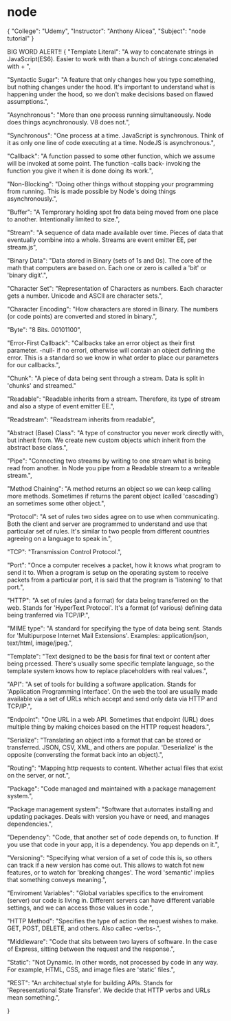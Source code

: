 # node
{
  "College": "Udemy",
  "Instructor": "Anthony Alicea",
  "Subject": "node tutorial"
}

BIG WORD ALERT!!
{
"Template Literal": "A way to concatenate strings in JavaScript(ES6). Easier to work with than a bunch of strings concatenated with + ",

"Syntactic Sugar": "A feature that only changes how you type something, but nothing changes under the hood. It's important to understand what is happening under the hood, so we don't make decisions based on flawed assumptions.",

"Asynchronous": "More than one process running simultaneously. Node does things acynchronously. V8 does not.",

"Synchronous": "One process at a time. JavaScript is synchronous. Think of it as only one line of code executing at a time. NodeJS is asynchronous.",

"Callback": "A function passed to some other function, which we assume will be invoked at some point. The function -calls back- invoking the function you give it when it is done doing its work.",

"Non-Blocking": "Doing other things without stopping your programming from running. This is made possible by Node's doing things asynchronously.",

"Buffer": "A Temprorary holding spot fro data being moved from one place to another. Intentionally limited to size.",

"Stream": "A sequence of data made available over time. Pieces of data that eventually combine into a whole. Streams are event emitter EE, per stream.js",

"Binary Data": "Data stored in Binary (sets of 1s and 0s). The core of the math that computers are based on. Each one or zero is called a 'bit' or 'binary digit'.",

"Character Set": "Representation of Characters as numbers. Each character gets a number. Unicode and ASCII are character sets.",

"Character Encoding": "How characters are stored in Binary. The numbers (or code points) are converted and stored in binary.",

"Byte": "8 Bits. 00101100",

"Error-First Callback": "Callbacks take an error object as their first parameter. -null- if no errorl, otherwise will contain an object defining the error. This is a standard so we know in what order to place our parameters for our callbacks.",

"Chunk": "A piece of data being sent through a stream. Data is split in 'chunks' and streamed."

"Readable": "Readable inherits from a stream. Therefore, its type of stream and also a stype of event emitter EE.",

"Readstream": "Readstream inherits from readable",

"Abstract (Base) Class": "A type of constructor you never work directly with, but inherit from. We create new custom objects which inherit from the abstract base class.",

"Pipe": "Connecting two streams by writing to one stream what is being read from another. In Node you pipe from a Readable stream to a writeable stream.",

"Method Chaining": "A method returns an object so we can keep calling more methods. Sometimes if returns the parent object (called 'cascading') an sometimes some other object.",

"Protocol": "A set of rules two sides agree on to use when communicating. Both the client and server are programmed to understand and use that particular set of rules. It's similar to two people from different countries agreeing on a language to speak in.",

"TCP": "Transmission Control Protocol.",

"Port": "Once a computer receives a packet, how it knows what program to send it to. When a program is setup on the operating system to receive packets from a particular port, it is said that the program is 'listening' to that port.",

"HTTP": "A set of rules (and a format) for data being transferred on the web. Stands for 'HyperText Protocol'. It's a format (of various) defining data being tranferred via TCP/IP.",

"MIME type": "A standard for specifying the type of data being sent. Stands for 'Multipurpose Internet Mail Extensions'. Examples: application/json, text/html, image/jpeg.",

"Template": "Text designed to be the basis for final text or content after being prcessed. There's usually some specific template language, so the template system knows how to replace placeholders with real values.",

"API": "A set of tools for building a software application. Stands for 'Application Programming Interface'. On the web the tool are usually made available via a set of URLs which accept and send only data via HTTP and TCP/IP.",

"Endpoint": "One URL in a web API. Sometimes that endpoint (URL) does multiple thing by making choices based on the HTTP request headers.",

"Serialize": "Translating an object into a format that can be stored or transferred. JSON, CSV, XML, and others are popular. 'Deserialize' is the opposite (conversting the format back into an object).",

"Routing": "Mapping http requests to content. Whether actual files that exist on the server, or not.",

"Package": "Code managed and maintained with a package management system.",

"Package management system": "Software that automates installing and updating packages. Deals with version you have or need, and manages dependencies.",

"Dependency": "Code, that another set of code depends on, to function. If you use that code in your app, it is a dependency. You app depends on it.",

"Versioning": "Specifying what version of a set of code this is, so others can track if a new version has come out. This allows to watch fot new features, or to watch for 'breaking changes'. The word 'semantic' implies that something conveys meaning.",

"Enviroment Variables": "Global variables specifics to the enviroment (server) our code is living in. Different servers can have different variable settings, and we can access those values in code.",

"HTTP Method": "Specifies the type of action the request wishes to make. GET, POST, DELETE, and others. Also callec -verbs-.",

"Middleware": "Code that sits between two layers of software. In the case of Express, sitting between the request and the response.",

"Static": "Not Dynamic. In other words, not processed by code in any way. For example, HTML, CSS, and image files are 'static' files.",

"REST": "An architectual style for building APIs. Stands for 'Representational State Transfer'. We decide that HTTP verbs and URLs mean something.",

}